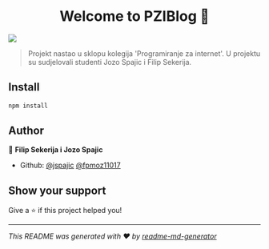 <h1 align="center">Welcome to PZIBlog 👋</h1>
<p>
  <img src="https://img.shields.io/badge/version-1.0.0-blue.svg?cacheSeconds=2592000" />
</p>

> Projekt nastao u sklopu kolegija &#39;Programiranje za internet&#39;. U projektu su sudjelovali studenti Jozo Spajic i Filip Sekerija.

## Install

```sh
npm install
```

## Author

👤 **Filip Sekerija i Jozo Spajic**

* Github: [@jspajic](https://github.com/jspajic) [@fpmoz11017](https://github.com/fpmoz11017)

## Show your support

Give a ⭐️ if this project helped you!

***
_This README was generated with ❤️ by [readme-md-generator](https://github.com/kefranabg/readme-md-generator)_
